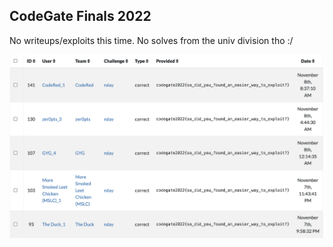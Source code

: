 ## CodeGate Finals 2022

No writeups/exploits this time.
No solves from the univ division tho :/

![solves](solves.png)
